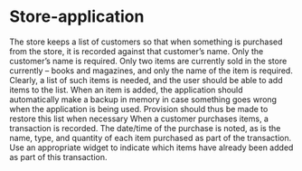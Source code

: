 # Store-application
The store keeps a list of customers so that when something is purchased from the store, it is 
recorded against that customer’s name. Only the customer’s name is required.
Only two items are currently sold in the store currently – books and magazines, and only the name 
of the item is required. Clearly, a list of such items is needed, and the user should be able to add 
items to the list. When an item is added, the application should automatically make a backup in 
memory in case something goes wrong when the application is being used. Provision should thus 
be made to restore this list when necessary 
When a customer purchases items, a transaction is recorded. The date/time of the purchase is 
noted, as is the name, type, and quantity of each item purchased as part of the transaction. Use 
an appropriate widget to indicate which items have already been added as part of this transaction.

